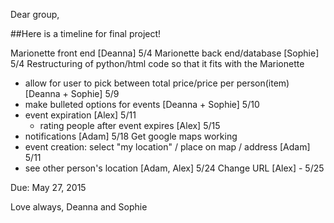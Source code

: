 Dear group,

##Here is a timeline for final project!

Marionette front end [Deanna] 5/4
Marionette back end/database [Sophie] 5/4
Restructuring of python/html code so that it fits with the Marionette
* allow for user to pick between total price/price per person(item) [Deanna + Sophie] 5/9
* make bulleted options for events [Deanna + Sophie] 5/10
* event expiration [Alex] 5/11
  * rating people after event expires [Alex] 5/15
* notifications [Adam] 5/18
Get google maps working 
* event creation: select "my location" / place on map / address [Adam] 5/11
* see other person's location [Adam, Alex] 5/24
Change URL [Alex] - 5/25

Due: May 27, 2015

Love always,
Deanna and Sophie
